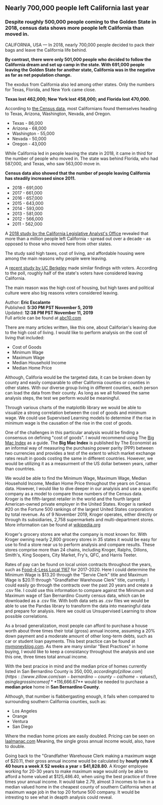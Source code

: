 ## Nearly 700,000 people left California last year
### Despite roughly 500,000 people coming to the Golden State in 2018, census data shows more people left California than moved in.
CALIFORNIA, USA — In 2018, nearly 700,000 people decided to pack their bags and leave the California life behind.

**By contrast, there were only 501,000 people who decided to follow the California dream and set up camp in the state. With 691,000 people leaving the Golden State for another state, California was in the negative as far as net population change.**

The exodus from California also led among other states. Only the numbers for Texas, Florida, and New York came close.

**Texas lost 462,000; New York lost 458,000; and Florida lost 470,000.**

According to [the Census data](https://www.census.gov/data/tables/time-series/demo/geographic-mobility/state-to-state-migration.html), most Californians found themselves heading to Texas, Arizona, Washington, Nevada, and Oregon.  
- Texas - 86,000
- Arizona - 68,000
- Washington - 55,000
- Nevada - 50,000
- Oregon - 43,000  

While California led in people leaving the state in 2018, it came in third for the number of people who moved in. The state was behind Florida, who had 587,000, and Texas, who saw 563,000 move in.

**Census data also showed that the number of people leaving California has steadily increased since 2011.**  
- 2018 - 691,000
- 2017 - 661,000
- 2016 - 657,000
- 2015 - 643,000
- 2014 - 593,000
- 2013 - 581,000
- 2012 - 566,000
- 2011 - 562,000  

A [2018 study by the California Legislative Analyst's Office](https://lao.ca.gov/laoecontax/article/detail/265) revealed that more than a million people left California - spread out over a decade - as opposed to those who moved here from other states.  

The study said high taxes, cost of living, and affordable housing were among the main reasons why people were leaving.  

A [recent study by UC Berkeley](https://escholarship.org/uc/item/96j2704t) made similar findings with voters. According to the poll, roughly half of the state's voters have considered leaving California.  

The main reason was the high cost of housing, but high taxes and political culture were also big reasons voters considered leaving.  

Author: **Eric Escalante**  
Published: **5:30 PM PST November 5, 2019**  
Updated: **12:38 PM PST November 11, 2019**  
Full article can be found at [abc10.com](https://www.abc10.com/article/news/local/california/691000-leave-california/103-e02662aa-dfae-46b2-b94a-f20158053e60)  

There are many articles written, like this one, about Califorian's leaving due to the high cost of living. I would like to perform analysis on the cost of living that included:  

- Cost of Goods
- Minimum Wage  
- Maximum Wage
- Median Household Income  
- Median Home Price  

Although, Califoria would be the targeted data, it can be broken down by county and easily comparable to other California counties or counties in other states. With our diverse group living in different counties, each person can load the data from their county. As long as we all followed the same analysis steps, the test we perform would be meaningful.

Through various charts of the matplotlib library we would be able to visualize a strong correlation between the cost of goods and minimum wage. We could use Supervised Learning models to determine if the rise in minimum wage is the causation of the rise in the cost of goods. 

One of the challenges in this particular analysis would be finding a consensus on defining "cost of goods". I would recommend using The [Big Mac Index](https://www.economist.com/news/2020/01/15/the-big-mac-index) as a guide. The **Big Mac Index** is published by The Economist as an informal way of measuring the purchasing power parity (PPP) between two currencies and provides a test of the extent to which market exchange rates result in goods costing the same in different countries. However, we would be utilizing it as a measurment of the US dollar between years, rather than countries.  

We would be able to find the Minimum Wage, Maximum Wage, Median Household Income, Median Home Price throughout the years on Census data. However, I would like to dive deeper in our analyisis and use a specific company as a model to compare those numbers of the Census data. <br/> 
Kroger is the fifth-largest retailer in the world and the fourth largest American-owned private employer in the United States. Kroger is ranked #20 on the Fortune 500 rankings of the largest United States corporations by total revenue. As of 9 November 2019, Kroger operates, either directly or through its subsidiaries, 2,758 supermarkets and multi-department stores. More information can be found at [wikipedia.org](https://en.wikipedia.org/wiki/Kroger)  

Kroger's grocery stores are what the company is most known for. With Kroger owning nearly 2,800 grocery stores in 35 states it would be easy for use to find a store near us to perform analysis and compare results. These stores comprise more than 24 chains, including Kroger, Ralphs, Dillons, Smith's, King Soopers, City Market, Fry's, QFC, and Harris Teeter.  

Rates of pay can be found on local union contracts throughout the years, such as [Food-4-Less Local 1167](https://www.ufcw1167.org/pdf's/17F4L_WEB.pdf) for 2017-2020. Here I could determine the Minimum Wage is $13.20 through the "Servie Clerk" title and Maximum Wage is $20.11 through "Grandfather Warehouse Clerk" title, currently. I could easily go through the contracts over the past 20 years and create a .csv file. I could use this information to compare against the Minimum and Maximum wage of San Bernardino County census data, which can be downloaded as a .csv file. With both data sets as .csv files we would be able to use the Pandas library to transform the data into meaningful data and prepare for analysis. Here we could us Unsupervised Learning to show possible correlations.  

As a broad generalization, most people can afford to purchase a house worth about three times their total (gross) annual income, assuming a 20% down payment and a moderate amount of other long-term debts, such as car or student loan payments. This best practice can be found at [mymoneyblog.com](https://www.mymoneyblog.com/4-different-rules-of-thumb-for-how-much-house-you-can-afford.html). As there are many similar "Best Practices" in home buying, I would like to keep a consistancy throughout the analysis and use this one, three times total annual income.  

With the best pracice in mind and the median price of homes currently listed in San Bernardino County is $350,000, according to [zillow.com](https://www.zillow.com/san-bernardino-county-ca/home-values/), a single gross income of **$116,666.67** would be needed to purchase a **median price** home in **San Bernardino County**.  

Although, that number is flabbergasting enough, it fails when compared to surrounding southern California counties, such as:  
- Los Angeles  
- Orange  
- Ventura  
- San Diego  

Where the median home prices are easily doubled. Pricing can be seen on [laalmanac.com](http://www.laalmanac.com/economy/ec37.php) Meaning, the single gross annual income would, also, have to double.  

Going back to the "Grandfather Warehouse Clerk making a maximum wage of $20.11, their gross annual income would be calculated by **hourly rate X 40 hours a week X 52 weeks a year = $41,828.80**. A Kroger employee working for 20-30 years to make maximum wage would only be able to afford a home valued at $125,486.40, when using the best practice of three times your annual income. It would take 2.79, almost 3 incomes to live in a median valued home in the cheapest county of southern California when at maximum wage job in the top 20 fortune 500 company. It would be intresting to see what in deapth analysis could reveal. 


